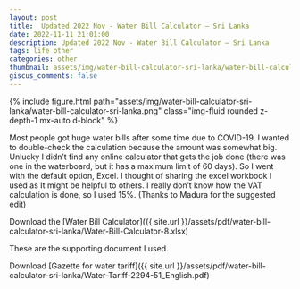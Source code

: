 ```yaml
---
layout: post
title:  Updated 2022 Nov - Water Bill Calculator – Sri Lanka
date: 2022-11-11 21:01:00
description: Updated 2022 Nov - Water Bill Calculator – Sri Lanka
tags: life other
categories: other
thumbnail: assets/img/water-bill-calculator-sri-lanka/water-bill-calculator-sri-lanka.png
giscus_comments: false
---
```


<div class="row mt-3">
    <div class="col-sm mt-3 mt-md-0">
        {% include figure.html path="assets/img/water-bill-calculator-sri-lanka/water-bill-calculator-sri-lanka.png" class="img-fluid rounded z-depth-1 mx-auto d-block" %}
    </div>
</div>

Most people got huge water bills after some time due to COVID-19. I wanted to double-check the calculation because the amount was somewhat big. Unlucky I didn’t find any online calculator that gets the job done (there was one in the waterboard, but it has a maximum limit of 60 days). So I went with the default option, Excel. I thought of sharing the excel workbook I used as It might be helpful to others. I really don’t know how the VAT calculation is done, so I used 15%. (Thanks to Madura for the suggested edit)

Download the [Water Bill Calculator]({{ site.url }}/assets/pdf/water-bill-calculator-sri-lanka/Water-Bill-Calculator-8.xlsx)

These are the supporting document I used.

Download [Gazette for water tariff]({{ site.url }}/assets/pdf/water-bill-calculator-sri-lanka/Water-Tariff-2294-51_English.pdf)
